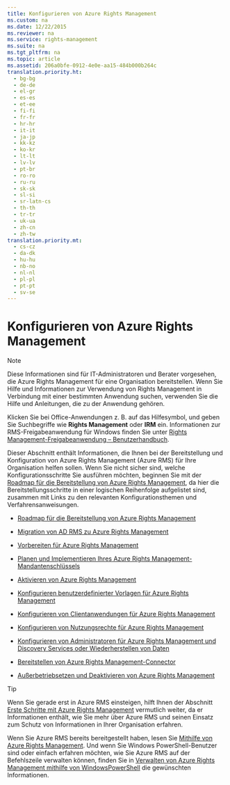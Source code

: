 ```yaml
---
title: Konfigurieren von Azure Rights Management
ms.custom: na
ms.date: 12/22/2015
ms.reviewer: na
ms.service: rights-management
ms.suite: na
ms.tgt_pltfrm: na
ms.topic: article
ms.assetid: 206a0bfe-0912-4e0e-aa15-484b000b264c
translation.priority.ht: 
  - bg-bg
  - de-de
  - el-gr
  - es-es
  - et-ee
  - fi-fi
  - fr-fr
  - hr-hr
  - it-it
  - ja-jp
  - kk-kz
  - ko-kr
  - lt-lt
  - lv-lv
  - pt-br
  - ro-ro
  - ru-ru
  - sk-sk
  - sl-si
  - sr-latn-cs
  - th-th
  - tr-tr
  - uk-ua
  - zh-cn
  - zh-tw
translation.priority.mt: 
  - cs-cz
  - da-dk
  - hu-hu
  - nb-no
  - nl-nl
  - pl-pl
  - pt-pt
  - sv-se
---
```

# Konfigurieren von Azure Rights Management
> [!NOTE]
> Diese Informationen sind für IT-Administratoren und Berater vorgesehen, die Azure Rights Management für eine Organisation bereitstellen. Wenn Sie Hilfe und Informationen zur Verwendung von Rights Management in Verbindung mit einer bestimmten Anwendung suchen, verwenden Sie die Hilfe und Anleitungen, die zu der Anwendung gehören.
> 
> Klicken Sie bei Office-Anwendungen z. B. auf das Hilfesymbol, und geben Sie Suchbegriffe wie **Rights Management** oder **IRM** ein. Informationen zur RMS-Freigabeanwendung für Windows finden Sie unter [Rights Management-Freigabeanwendung – Benutzerhandbuch](http://technet.microsoft.com/library/dn339006.aspx).

Dieser Abschnitt enthält Informationen, die Ihnen bei der Bereitstellung und Konfiguration von Azure Rights Management (Azure RMS) für Ihre Organisation helfen sollen. Wenn Sie nicht sicher sind, welche Konfigurationsschritte Sie ausführen möchten, beginnen Sie mit der [Roadmap für die Bereitstellung von Azure Rights Management](../../ems/AADRightsMgmt/Azure-Rights-Management-Deployment-Roadmap.md), da hier die Bereitstellungsschritte in einer logischen Reihenfolge aufgelistet sind, zusammen mit Links zu den relevanten Konfigurationsthemen und Verfahrensanweisungen.

-   [Roadmap für die Bereitstellung von Azure Rights Management](../../ems/AADRightsMgmt/Azure-Rights-Management-Deployment-Roadmap.md)

-   [Migration von AD RMS zu Azure Rights Management](../../ems/AADRightsMgmt/Migrating-from-AD-RMS-to-Azure-Rights-Management.md)

-   [Vorbereiten für Azure Rights Management](../../ems/AADRightsMgmt/Preparing-for-Azure-Rights-Management.md)

-   [Planen und Implementieren Ihres Azure Rights Management-Mandantenschlüssels](../../ems/AADRightsMgmt/Planning-and-Implementing-Your-Azure-Rights-Management-Tenant-Key.md)

-   [Aktivieren von Azure Rights Management](../../ems/AADRightsMgmt/Activating-Azure-Rights-Management.md)

-   [Konfigurieren benutzerdefinierter Vorlagen für Azure Rights Management](../../ems/AADRightsMgmt/Configuring-Custom-Templates-for-Azure-Rights-Management.md)

-   [Konfigurieren von Clientanwendungen für Azure Rights Management](../../ems/AADRightsMgmt/Configuring-Applications-for-Azure-Rights-Management.md)

-   [Konfigurieren von Nutzungsrechte für Azure Rights Management](../../ems/AADRightsMgmt/Configuring-Usage-Rights-for-Azure-Rights-Management.md)

-   [Konfigurieren von Administratoren für Azure Rights Management und Discovery Services oder Wiederherstellen von Daten](../../ems/AADRightsMgmt/Configuring-Super-Users-for-Azure-Rights-Management-and-Discovery-Services-or-Data-Recovery.md)

-   [Bereitstellen von Azure Rights Management-Connector](../../ems/AADRightsMgmt/Deploying-the-Azure-Rights-Management-Connector.md)

-   [Außerbetriebsetzen und Deaktivieren von Azure Rights Management](../../ems/AADRightsMgmt/Decommissioning-and-Deactivating-Azure-Rights-Management.md)

> [!TIP]
> Wenn Sie gerade erst in Azure RMS einsteigen, hilft Ihnen der Abschnitt [Erste Schritte mit Azure Rights Management](../../ems/AADRightsMgmt/Getting-Started-with-Azure-Rights-Management.md) vermutlich weiter, da er Informationen enthält, wie Sie mehr über Azure RMS und seinen Einsatz zum Schutz von Informationen in Ihrer Organisation erfahren.
> 
> Wenn Sie Azure RMS bereits bereitgestellt haben, lesen Sie [Mithilfe von Azure Rights Management](../../ems/AADRightsMgmt/Using-Azure-Rights-Management.md). Und wenn Sie Windows PowerShell-Benutzer sind oder einfach erfahren möchten, wie Sie Azure RMS auf der Befehlszeile verwalten können, finden Sie in [Verwalten von Azure Rights Management mithilfe von WindowsPowerShell](../../ems/AADRightsMgmt/Administering-Azure-Rights-Management-by-Using-Windows-PowerShell.md) die gewünschten Informationen.

